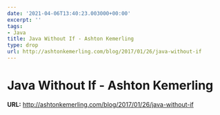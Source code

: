 ```yaml
---
date: '2021-04-06T13:40:23.003000+00:00'
excerpt: ''
tags:
- Java
title: Java Without If - Ashton Kemerling
type: drop
url: http://ashtonkemerling.com/blog/2017/01/26/java-without-if
---
```


# Java Without If - Ashton Kemerling

**URL:** http://ashtonkemerling.com/blog/2017/01/26/java-without-if
